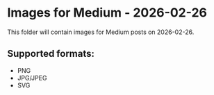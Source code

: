 # Images for Medium - 2026-02-26

This folder will contain images for Medium posts on 2026-02-26.

## Supported formats:
- PNG
- JPG/JPEG
- SVG
